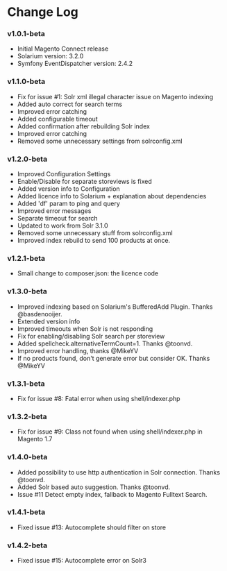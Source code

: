 # Change Log

### v1.0.1-beta

  * Initial Magento Connect release
  * Solarium version: 3.2.0
  * Symfony EventDispatcher version: 2.4.2

### v1.1.0-beta

  * Fix for issue #1: Solr xml illegal character issue on Magento indexing
  * Added auto correct for search terms
  * Improved error catching
  * Added configurable timeout
  * Added confirmation after rebuilding Solr index
  * Improved error catching
  * Removed some unnecessary settings from solrconfig.xml

### v1.2.0-beta

  * Improved Configuration Settings
  * Enable/Disable for separate storeviews is fixed
  * Added version info to Configuration
  * Added licence info to Solarium + explanation about dependencies
  * Added 'df' param to ping and query
  * Improved error messages
  * Separate timeout for search
  * Updated to work from Solr 3.1.0
  * Removed some unnecessary stuff from solrconfig.xml
  * Improved index rebuild to send 100 products at once.

### v1.2.1-beta

  * Small change to composer.json: the licence code

### v1.3.0-beta

  * Improved indexing based on Solarium's BufferedAdd Plugin. Thanks @basdenooijer.
  * Extended version info
  * Improved timeouts when Solr is not responding
  * Fix for enabling/disabling Solr search per storeview
  * Added spellcheck.alternativeTermCount=1. Thanks @toonvd.
  * Improved error handling, thanks @MikeYV
  * If no products found, don't generate error but consider OK. Thanks @MikeYV

### v1.3.1-beta

  * Fix for issue #8: Fatal error when using shell/indexer.php

### v1.3.2-beta

  * Fix for issue #9: Class not found when using shell/indexer.php in Magento 1.7

### v1.4.0-beta

  * Added possibility to use http authentication in Solr connection. Thanks @toonvd.
  * Added Solr based auto suggestion. Thanks @toonvd.
  * Issue #11 Detect empty index, fallback to Magento Fulltext Search.

### v1.4.1-beta

  * Fixed issue #13: Autocomplete should filter on store

### v1.4.2-beta

  * Fixed issue #15: Autocomplete error on Solr3